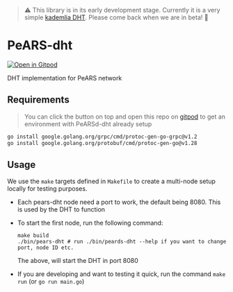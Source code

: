 > ⚠️ This library is in its early development stage. Currently it is a very simple [kademlia DHT](https://en.wikipedia.org/wiki/Kademlia). Please come back when we are in beta! 🥹

# PeARS-dht

[![Open in Gitpod](https://gitpod.io/button/open-in-gitpod.svg)](https://gitpod.io/#https://github.com/PeARSearch/PeARS-dht)

DHT implementation for PeARS network

## Requirements

> You can click the button on top and open this repo on [gitpod](https://gitpod.io) to get an environment with PeARSd-dht already setup

```sh
go install google.golang.org/grpc/cmd/protoc-gen-go-grpc@v1.2
go install google.golang.org/protobuf/cmd/protoc-gen-go@v1.28
```

## Usage

We use the `make` targets defined in `Makefile` to create a multi-node setup locally for testing purposes.

- Each pears-dht node need a port to work, the default being 8080. This is used by the DHT to function
- To start the first node, run the following command:

  ```
  make build
  ./bin/pears-dht # run ./bin/peards-dht --help if you want to change port, node ID etc.
  ```
  The above, will start the DHT in port 8080

- If you are developing and want to testing it quick, run the command `make run` (or `go run main.go`)

